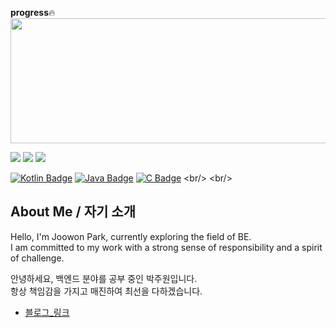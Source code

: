 

**progress**🔥
<a href="https://github.com/devxb/gitanimals">
  <img src="https://render.gitanimals.org/lines/{qkrwndnjs1075}?pet-id=1" width="600" height="200"/>
</a>



    


<img src="https://img.shields.io/badge/spring-20232a.svg?style=for-the-badge&logo=spring&logoColor=#6DB33F" />  <img src="https://img.shields.io/badge/springboot-20232a.svg?style=for-the-badge&logo=springboot&logoColor=#6DB33F" />  <img src="https://img.shields.io/badge/mysql-20232a.svg?style=for-the-badge&logo=mysql&logoColor=#4479A1" />

[![Kotlin Badge](https://img.shields.io/badge/Kotlin-7F52FF?style=flat-square&logo=kotlin&logoColor=white)](https://kotlinlang.org/)
[![Java Badge](https://img.shields.io/badge/Java-007396?style=flat-square&logo=java&logoColor=white)](https://www.oracle.com/java/)
[![C Badge](https://img.shields.io/badge/C-A8B9CC?style=flat-square&logo=c&logoColor=white)](https://en.wikipedia.org/wiki/C_(programming_language))
<br/>
<br/>

## About Me / 자기 소개

Hello, I'm Joowon Park, currently exploring the field of BE.<br>
I am committed to my work with a strong sense of responsibility and a spirit of challenge.<br>

안녕하세요, 백엔드 분야를 공부 중인 박주원입니다.<br>
항상 책임감을 가지고 매진하여 최선을 다하겠습니다.<br>



- [블로그_링크](https://park-til.tistory.com)


</details>

<br/>
<br/>
<br/>
<br/>



